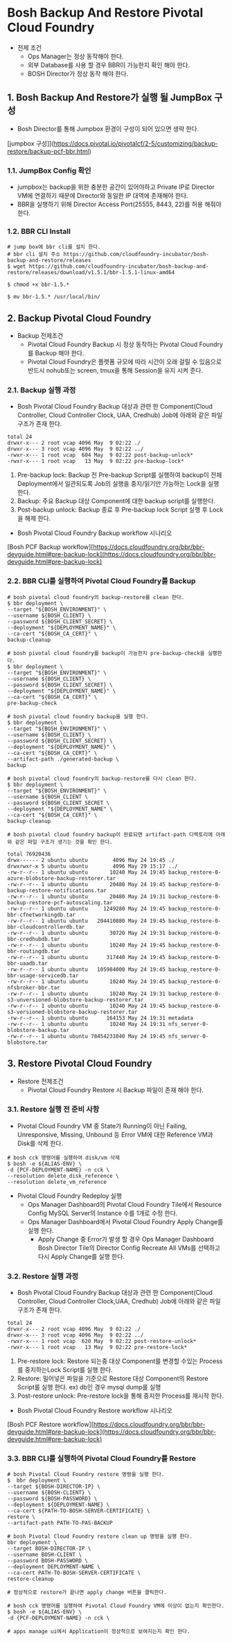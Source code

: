 
# Bosh Backup And Restore Pivotal Cloud Foundry
 - 전제 조건
	- Ops Manager는 정상 동작해야 한다.
	- 외부 Database를 사용 할 경우 BBR이 가능한지 확인 해야 한다.
	- BOSH Director가 정상 동작 해야 한다.
 
## 1. Bosh Backup And Restore가 실행 될 JumpBox 구성
- Bosh Director를 통해 Jumpbox 환경이 구성이 되어 있으면 생략 한다.

[jumpbox 구성]](https://docs.pivotal.io/pivotalcf/2-5/customizing/backup-restore/backup-pcf-bbr.html)

### 1.1. JumpBox Config 확인

- jumpbox는  backup을 위한 충분한 공간이 있어야하고 Private IP로 Director VM에 연결하기 때문에 Director와 동일한 IP 대역에 존재해야 한다.
- BBR을 실행하기 위해 Director Access Port(25555, 8443, 22)를 허용 해줘야한다.

### 1.2.  BBR CLI Install
```
# jump box에 bbr cli를 설치 한다.
# bbr cli 설치 주소 https://github.com/cloudfoundry-incubator/bosh-backup-and-restore/releases
$ wget https://github.com/cloudfoundry-incubator/bosh-backup-and-restore/releases/download/v1.5.1/bbr-1.5.1-linux-amd64

$ chmod +x bbr-1.5.*

$ mv bbr-1.5.* /usr/local/bin/
```

## 2.  Backup Pivotal Cloud Foundry
- Backup 전제조건
	- Pivotal Cloud Foundry Backup 시 정상 동작하는 Pivotal Cloud Foundry를 Backup 해야 한다. 
	- Pivotal Cloud Foundry은 플랫폼 규모에 따라 시간이 오래 걸릴 수 있음으로 반드시 nohub또는 screen, tmux을 통해 Session을 유지 시켜 준다.
	
### 2.1. Backup 실행 과정

- Bosh Pivotal Cloud Foundry Backup 대상과 관련 한 Component(Cloud Controller, Cloud Controller Clock, UAA, Credhub) Job에 아래와 같은 파일 구조가 존재 한다.
```
total 24
drwxr-x--- 2 root vcap 4096 May  9 02:22 ./
drwxr-x--- 3 root vcap 4096 May  9 02:22 ../
-rwxr-x--- 1 root vcap  604 May  9 02:22 post-backup-unlock*
-rwxr-x--- 1 root vcap   13 May  9 02:22 pre-backup-lock*
```
1. Pre-backup lock: Backup 전 Pre-backup Script를 실행하여 backup이 전체 Deployment에서 일관되도록 Job의 실행을 중지/읽기만 가능하는 Lock을 실행 한다. 
2. Backup: 주요 Backup 대상 Component에 대한 backup script를 실행한다.
3. Post-backup unlock: Backup 종료 후 Pre-backup lock Script 실행 후 Lock을 해제 한다.

- Bosh Pivotal Cloud Foundry Backup workflow 시나리오

[Bosh PCF Backup workflow][https://docs.cloudfoundry.org/bbr/bbr-devguide.html#pre-backup-lock](https://docs.cloudfoundry.org/bbr/bbr-devguide.html#pre-backup-lock)

### 2.2.  BBR CLI를 실행하여 Pivotal Cloud Foundry를 Backup
```
# bosh pivotal cloud foundry의 backup-restore를 clean 한다.
$ bbr deployment \
--target "${BOSH_ENVIRONMENT}" \
--username ${BOSH_CLIENT} \
--password ${BOSH_CLIENT_SECRET} \
--deployment "${DEPLOYMENT_NAME}" \
--ca-cert "${BOSH_CA_CERT}" \
backup-cleanup

# bosh pivotal cloud foundry를 backup이 가능한지 pre-backup-check을 실행한다.
$ bbr deployment \
--target "${BOSH_ENVIRONMENT}" \
--username ${BOSH_CLIENT} \
--password ${BOSH_CLIENT_SECRET} \
--deployment "${DEPLOYMENT_NAME}" \
--ca-cert "${BOSH_CA_CERT}" \
pre-backup-check

# bosh pivotal cloud foundry backup을 실행 한다.
$ bbr deployment \
--target "${BOSH_ENVIRONMENT}" \
--username ${BOSH_CLIENT} \
--password ${BOSH_CLIENT_SECRET} \
--deployment "${DEPLOYMENT_NAME}" \
--ca-cert "${BOSH_CA_CERT}" \
--artifact-path ./generated-backup \
backup

# bosh pivotal cloud foundry의 backup-restore를 다시 clean 한다.
$ bbr deployment \
--target "${BOSH_ENVIRONMENT}" \
--username ${BOSH_CLIENT \
--password ${BOSH_CLIENT_SECRET \
--deployment "${DEPLOYMENT_NAME" \
--ca-cert "${BOSH_CA_CERT}" \
backup-cleanup

# bosh pivotal cloud foundry backup이 완료되면 artifact-path 디렉토리에 아래와 같은 파일 구조가 생기는 것을 확인 한다.

total 76920436
drwx------ 2 ubuntu ubuntu        4096 May 24 19:45 ./
drwxrwxr-x 5 ubuntu ubuntu        4096 May 29 15:17 ../
-rw-r--r-- 1 ubuntu ubuntu       10240 May 24 19:45 backup_restore-0-azure-blobstore-backup-restorer.tar
-rw-r--r-- 1 ubuntu ubuntu       20480 May 24 19:45 backup_restore-0-backup-restore-notifications.tar
-rw-r--r-- 1 ubuntu ubuntu       20480 May 24 19:31 backup_restore-0-backup-restore-pcf-autoscaling.tar
-rw-r--r-- 1 ubuntu ubuntu     1249280 May 24 19:45 backup_restore-0-bbr-cfnetworkingdb.tar
-rw-r--r-- 1 ubuntu ubuntu   204410880 May 24 19:45 backup_restore-0-bbr-cloudcontrollerdb.tar
-rw-r--r-- 1 ubuntu ubuntu       30720 May 24 19:31 backup_restore-0-bbr-credhubdb.tar
-rw-r--r-- 1 ubuntu ubuntu       10240 May 24 19:45 backup_restore-0-bbr-routingdb.tar
-rw-r--r-- 1 ubuntu ubuntu      317440 May 24 19:45 backup_restore-0-bbr-uaadb.tar
-rw-r--r-- 1 ubuntu ubuntu   105984000 May 24 19:45 backup_restore-0-bbr-usage-servicedb.tar
-rw-r--r-- 1 ubuntu ubuntu       10240 May 24 19:45 backup_restore-0-nfsbroker-bbr.tar
-rw-r--r-- 1 ubuntu ubuntu       10240 May 24 19:31 backup_restore-0-s3-unversioned-blobstore-backup-restorer.tar
-rw-r--r-- 1 ubuntu ubuntu       10240 May 24 19:45 backup_restore-0-s3-versioned-blobstore-backup-restorer.tar
-rw-r--r-- 1 ubuntu ubuntu      164153 May 24 19:31 metadata
-rw-r--r-- 1 ubuntu ubuntu       10240 May 24 19:31 nfs_server-0-blobstore-backup.tar
-rw-r--r-- 1 ubuntu ubuntu 78454231040 May 24 19:45 nfs_server-0-blobstore.tar
```

## 3.  Restore Pivotal Cloud Foundry
- Restore 전제조건
	- Pivotal Cloud Foundry Restore 시 Backup 파일이 존재 해야 한다. 

### 3.1. Restore 실행 전 준비 사항
- Pivotal Cloud Foundry VM 중 State가 Running이 아닌 Failing, Unresponsive, Missing, Unbound 등 Error VM에 대한 Reference VM과 Disk를 삭제 한다.
```
# bosh cck 명령어를 실행하여 disk/vm 삭제
$ bosh -e ${ALIAS-ENV} \
-d {PCF-DEPLOYMENT-NAME} -n cck \
--resolution delete_disk_reference \
--resolution delete_vm_reference
```
- Pivotal Cloud Foundry Redeploy 실행
	- Ops Manager Dashboard의 Pivotal Cloud Foundry Tile에서 Resource Config MySQL Server의 Instance 수를 1개로 수정 한다.
	- Ops Manager Dashboard에서 Pivotal Cloud Foundry Apply Change를 실행 한다.
		- Apply Change 중 Error가 발생 할 경우 Ops Manager Dashboard Bosh Director Tile의 Director Config Recreate All VMs를 선택하고 다시 Apply Change를 실행 한다.

### 3.2. Restore 실행 과정

- Bosh Pivotal Cloud Foundry Backup 대상과 관련 한 Component(Cloud Controller, Cloud Controller Clock,UAA, Credhub) Job에 아래와 같은 파일 구조가 존재 한다.
```
total 24
drwxr-x--- 2 root vcap 4096 May  9 02:22 ./
drwxr-x--- 3 root vcap 4096 May  9 02:22 ../
-rwxr-x--- 1 root vcap  620 May  9 02:22 post-restore-unlock*
-rwxr-x--- 1 root vcap   13 May  9 02:22 pre-restore-lock*
```

1. Pre-restore lock: Restore 되는중 대상 Component를 변경할 수있는 Process를 중지하는Lock Script를 실행 한다.
2. Restore: 밀어넣은 파일을 기준으로 Restore 대상 Component의 Restore Script를 실행 한다. ex) db인 경우 mysql dump를 실행
3. Post-restore unlock: Pre-restore lock을 통해 중지한 Process를 재시작 한다.

- Bosh Pivotal Cloud Foundry Restore workflow 시나리오

[Bosh PCF Restore workflow][https://docs.cloudfoundry.org/bbr/bbr-devguide.html#pre-backup-lock](https://docs.cloudfoundry.org/bbr/bbr-devguide.html#pre-backup-lock)

### 3.3.  BBR CLI를 실행하여 Pivotal Cloud Foundry를 Restore
```
# bosh Pivotal Cloud Foundry restore 명령을 실행 한다.
$  bbr deployment \
--target ${BOSH-DIRECTOR-IP} \
--username ${BOSH-CLIENT} \
--password ${BOSH-PASSWORD} \
--deployment ${DEPLOYMENT-NAME} \
--ca-cert ${PATH-TO-BOSH-SERVER-CERTIFICATE} \
restore \
--artifact-path PATH-TO-PAS-BACKUP

# bosh Pivotal Cloud Foundry restore clean up 명령을 실행 한다.
bbr deployment \
--target BOSH-DIRECTOR-IP \
--username BOSH-CLIENT \
--password BOSH-PASSWORD \
--deployment DEPLOYMENT-NAME \
--ca-cert PATH-TO-BOSH-SERVER-CERTIFICATE \
restore-cleanup

# 정상적으로 restore가 끝나면 apply change 버튼을 클릭한다.

# bosh cck 명령어를 실행하여 Pivotal Cloud Foundry VM에 이상이 없는지 확인한다.
$ bosh -e ${ALIAS-ENV} \
-d {PCF-DEPLOYMENT-NAME} -n cck \

# apps manage ui에서 Application이 정상적으로 보여지는지 확인 한다.
```
